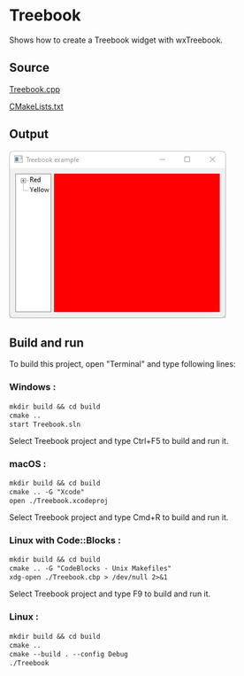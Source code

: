 # Treebook

Shows how to create a Treebook widget with wxTreebook.

## Source

[Treebook.cpp](Treebook.cpp)

[CMakeLists.txt](CMakeLists.txt)

## Output

![output](../../../docs/Pictures/Treebook.png)

## Build and run

To build this project, open "Terminal" and type following lines:

### Windows :

``` shell
mkdir build && cd build
cmake .. 
start Treebook.sln
```

Select Treebook project and type Ctrl+F5 to build and run it.

### macOS :

``` shell
mkdir build && cd build
cmake .. -G "Xcode"
open ./Treebook.xcodeproj
```

Select Treebook project and type Cmd+R to build and run it.

### Linux with Code::Blocks :

``` shell
mkdir build && cd build
cmake .. -G "CodeBlocks - Unix Makefiles"
xdg-open ./Treebook.cbp > /dev/null 2>&1
```

Select Treebook project and type F9 to build and run it.

### Linux :

``` shell
mkdir build && cd build
cmake .. 
cmake --build . --config Debug
./Treebook
```
